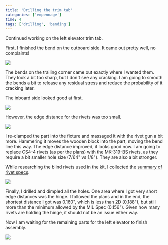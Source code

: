 ```yaml
---
title: 'Drilling the trim tab'
categories: ['empennage']
time: 4
tags: ['drilling', 'bending']
---
```


Continued working on the left elevator trim tab.

<!-- more -->

First, I finished the bend on the outboard side. It came out pretty well, no complaints!

![](0-outboard-bend.jpeg)

The bends on the trailing corner came out exactly where I wanted them. They look a bit too sharp, but I don't see any cracking. I am going to smooth the bends a bit to release any residual stress and reduce the probability of it cracking later.

The inboard side looked good at first.

![](2-inboard-bend.jpeg)

However, the edge distance for the rivets was too small.

![](3-edge-distance-too-small.jpeg)

I re-clamped the part into the fixture and massaged it with the rivet gun a bit more. Hammering it moves the wooden block into the part, moving the bend line this way. The edge distance improved, it looks good now. I am going to replace CS4-4 rivets (as per the plans) with the MK-319-BS rivets, as they require a bit smaller hole size (7/64" vs 1/8"). They are also a bit stronger.

While researching the blind rivets used in the kit, I collected the [summary of rivet specs](/rivets).

![](4-better-edge-distance.jpeg)

Finally, I drilled and dimpled all the holes. One area where I got very short edge distances was the hinge. I followed the plans and in the end, the shortest distance I got was 0.160", which is less than 2D (0.188"), but still more than the minimum allowed by the MIL Spec (0.156"). Given how many rivets are holding the hinge, it should not be an issue either way.

Now I am waiting for the remaining parts for the left elevator to finish assembly.

![](5-clecoed-trim-tab.jpeg)
